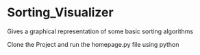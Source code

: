 # Sorting_Visualizer
Gives a graphical representation of some basic sorting algorithms

Clone the Project and run the homepage.py file using python
